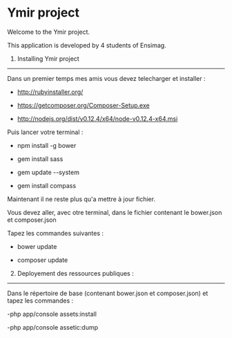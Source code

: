 Ymir project
========================

Welcome to the Ymir project.

This application is developed by 4 students of Ensimag.



1) Installing Ymir project
----------------------------------


Dans un premier temps mes amis vous devez telecharger et installer :

- http://rubyinstaller.org/

- https://getcomposer.org/Composer-Setup.exe

- http://nodejs.org/dist/v0.12.4/x64/node-v0.12.4-x64.msi



Puis lancer votre terminal : 

- npm install -g bower

- gem install sass

- gem update --system

- gem install compass


Maintenant il ne reste plus qu'a mettre à jour fichier.

Vous devez aller, avec otre terminal, dans le fichier contenant le bower.json et composer.json

Tapez les commandes suivantes :

- bower update

- composer update


2) Deployement des ressources publiques :
----------------------------------

Dans le répertoire de base (contenant bower.json et composer.json) et tapez les commandes : 

-php app/console assets:install

-php app/console assetic:dump